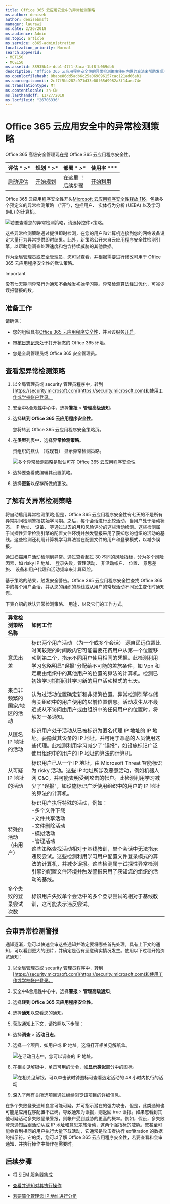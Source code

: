 ```yaml
---
title: Office 365 云应用安全中的异常检测策略
ms.author: deniseb
author: denisebmsft
manager: laurawi
ms.date: 2/26/2018
ms.audience: Admin
ms.topic: article
ms.service: o365-administration
localization_priority: Normal
search.appverid:
- MET150
- MOE150
ms.assetid: 88935b4e-dcb1-47f1-8aca-1bf8fb069db6
description: 'Office 365 云应用程序安全性的异常检测策略使用内置的算法来帮助发现潜在的问题。您应具有至少一个异常检测策略，您可以通过使用筛选器调整 （当您创建它）。 '
ms.openlocfilehash: 8babe86dd5adb6c25a069096157cac121ad66ab1
ms.sourcegitcommit: 2cf7f5bb282c971d33e00f65d9982a3f14aec74e
ms.translationtype: MT
ms.contentlocale: zh-CN
ms.lasthandoff: 11/27/2018
ms.locfileid: "26706336"
---
```

# <a name="anomaly-detection-policies-in-office-365-cloud-app-security"></a>Office 365 云应用安全中的异常检测策略

Office 365 高级安全管理现在是 Office 365 云应用程序安全性。
  
|评估 * *\>**|规划 * *\>**|部署 * *\>**|使用率 ***|
|:-----|:-----|:-----|:-----|
|[启动评估](office-365-cas-overview.md) <br/> |[开始规划](get-ready-for-office-365-cas.md) <br/> |在这里 ！  <br/> [后续步骤](integrate-your-siem-server-with-office-365-cas.md) <br/> |[开始利用](utilization-activities-for-ocas.md) <br/> |
   
Office 365 云应用程序安全性开头[Microsoft 云应用程序安全性释放 116](https://docs.microsoft.com/cloud-app-security/release-notes)，包括多个预定义的异常检测策略 （"开"），包括用户、 实体行为分析 (UEBA) 以及学习 (ML) 的计算机。
  
![若要查看您的异常检测策略，请选择控件\>策略。](media/9663baa5-98bf-45e0-9458-6e572b43ec72.png)
  
这些异常检测策略通过提供即时检测，在您的用户和计算机连接到您的网络设备设定大量行为异常提供即时结果。此外，新策略公开来自云应用程序安全性检测引擎，以帮助您调查处理速度和包含持续威胁的其他数据。
  
作为[全局管理员或安全管理员](permissions-in-the-security-and-compliance-center.md)，您可以查看，并根据需要进行修改可用于 Office 365 云应用程序安全性的默认策略。
  
 > [!IMPORTANT]
> 没有七天期间异常行为通知不会触发初始学习期。异常检测算法经过优化，可减少误报警报的数。 
  
## <a name="before-you-begin"></a>准备工作

请确保：
  
- 您的组织具有[Office 365 云应用程序安全性](office-365-cas-overview.md)，并且该服务[开启](turn-on-office-365-cas.md)。
    
- [审核日志记录](turn-audit-log-search-on-or-off.md)处于打开状态的 Office 365 环境。 
    
- 您是全局管理员或 Office 365 安全管理员。
    
## <a name="view-your-anomaly-detection-policies"></a>查看您异常检测策略

1. 以全局管理员或 security 管理员程序中，转到[https://security.microsoft.com](https://security.microsoft.com)和使用工作或学校帐户登录。 
    
2. 安全中&amp;合规性中心中，选择**警报** \> **管理高级通知**。
    
3. 选择**转到 Office 365 云应用程序安全性**。
    
    您将转到 Office 365 云应用程序安全策略页。
    
4. 在**类型**列表中，选择**异常检测策略**。
    
    贵组织的默认 （或现有） 显示异常检测策略。
    
    ![多个异常检测策略是默认可在 Office 365 云应用程序安全性](media/2e0ee770-787a-4d4a-bea8-389dc765d4c6.png)
  
5. 选择要查看或编辑其设置策略。
    
6. 选择**更新**以保存所做的更改。 
    
## <a name="learn-more-about-anomaly-detection-policies"></a>了解有关异常检测策略

将自动启用异常检测策略;但是，Office 365 云应用程序安全性有七天的不是所有异常期间检测警报初始学习期。之后，每个会话进行比较活动，当用户处于活动状态、 IP 地址、 设备、 等通过过去的月和风险评分的这些活动检测。这些检测属于试探性异常检测引擎的配置文件环境并触发警报采用了获知您的组织的活动的基线。这些检测还利用计算机学习算法旨在配置文件的用户和登录模式，以减少误报。
  
通过扫描用户活动检测到异常。通过查看超过 30 不同的风险指标，分为多个风险因素，如 risky IP 地址、 登录失败，管理活动、 非活动帐户、 位置、 意思差旅、 设备和用户代理和活动频率来计算风险。
  
基于策略的结果，触发安全警告。Office 365 云应用程序安全性查找 Office 365 中的每个用户会话，并从您的组织的基线或从用户的常规活动不同发生变化时通知您。
  
下表介绍的默认异常检测策略、 用途，以及它们的工作方式。
  
|**异常检测策略名称**|**如何工作**|
|:-----|:-----|
|意思出差  <br/> |标识两个用户活动 （为一个或多个会话） 源自遥远位置比时间较短的时间段内它可能需要花费用户从第一个位置移动到第二个，指示不同用户使用相同的凭据。此检测利用学习忽略明显"误报"分配给不可能的差旅条件，如 Vpn 和定期由组织中的其他用户的位置的算法的计算机。检测已初始学习期期间其学习新的用户活动模式的七天。  <br/> |
|来自非频繁的国家/地区的活动  <br/> |认为过活动位置确定新和非频繁位置。异常检测引擎存储有关组织中的用户使用的以前位置信息。活动发生从不最近或从不访问由用户或由组织中的任何用户的位置时，将触发一条通知。  <br/> |
|从匿名 IP 地址的活动  <br/> |标识用户处于活动从已被标识为匿名代理 IP 地址的 IP 地址。要隐藏其设备的 IP 地址，并可用于恶意的人员使用这些代理。此检测利用学习减少了"误报"，如设施标记广泛使用组织中的用户的 IP 地址的算法的计算机。  <br/> |
|从可疑 IP 地址的活动  <br/> |标识用户已从一个 IP 地址，由 Microsoft Threat 智能标识为 risky 活动。这些 IP 地址所涉及恶意活动，例如机器人网 C&amp;C，并可能表明受到攻击的帐户。此检测利用学习减少了"误报"，如设施标记广泛使用组织中的用户的 IP 地址的算法的计算机。  <br/> |
|特殊的活动 （由用户）  <br/> | 标识用户执行特殊的活动，例如：  <br/>  -多个文件下载  <br/>  -文件共享活动  <br/>  -文件删除活动  <br/>  -模拟活动  <br/>  -管理活动  <br/>  这些策略查找活动相对于基线教训，单个会话中无法指示违反尝试。这些检测利用学习用户配置文件登录模式的算法的计算机，并减少误报。这些检测属于试探性异常检测引擎的配置文件环境并触发警报采用了获知您的组织的活动的基线。  <br/> |
|多个失败的登录尝试次数  <br/> |标识用户失败单个会话中的多个登录尝试的相对于基线教训，这可能表示违反尝试。  <br/> |
   
## <a name="triage-anomaly-detection-alerts"></a>会审异常检测警报
<a name="triage"> </a>

通知逐渐，您可以快速会审这些通知并确定要将哪些首先处理。具有上下文的通知，可以看到更大的图片，并确定是否有恶意确实情况发生。使用以下过程开始浏览通知：
  
1. 以全局管理员或 security 管理员程序中，转到[https://security.microsoft.com](https://security.microsoft.com)和使用工作或学校帐户登录。 
    
2. 安全中&amp;合规性中心中，选择**警报** \> **管理高级通知**。
    
3. 选择**转到 Office 365 云应用程序安全性**。
    
4. 选择**通知**以查看您的通知。 
    
5. 获取通知上下文，请按照以下步骤：
    
1. 选择**调查** \> **活动日志**。
    
2. 选择一个项目，如用户或 IP 地址。这将打开相关见解纸盒。
    
    ![在活动日志中，您可以调查的 IP 地址。](media/32a727c5-e406-4fe2-9443-c1a7fb6628fc.png)
  
3. 在相关见解银中，单击可用的命令，如**显示类似**部分中的图标。 
    
    ![在相关见解银，可以单击该时钟图标可查看选定活动的 48 小时内执行的活动](media/c6c96aa0-98e5-4205-8873-45f8d6fd0843.png)
  
4. 深入了解有关所选项目通过继续浏览该项目的详细信息。
    
在多个失败登录通知良言可能可疑，并可指示潜在的强力攻击。但是，此类通知也可能是应用程序配置不正确，导致通知为误报，则返回 true 误报。如果您看到其他可疑活动多失败登录警报，则帐户受到威胁的更高的概率。例如，假设，多失败登录通知后跟活动从或 IP 地址和意思差旅活动，这两个强指标的威胁。您甚至可能会看到相同的用户执行大量下载活动，它通常是攻击者执行 exfiltration 的数据的指示符。它的类，您可以了解 Office 365 云应用程序安全性，若要查看和会审通知，并执行操作中操作在需要时。
  
## <a name="next-steps"></a>后续步骤

- [将 SIEM 服务器集成](integrate-your-siem-server-with-office-365-cas.md)
    
- [查看并通知对其执行操作](review-office-365-cas-alerts.md)
    
- [若要简化管理您 IP 地址进行分组](group-your-ip-addresses-in-ocas.md)
    

